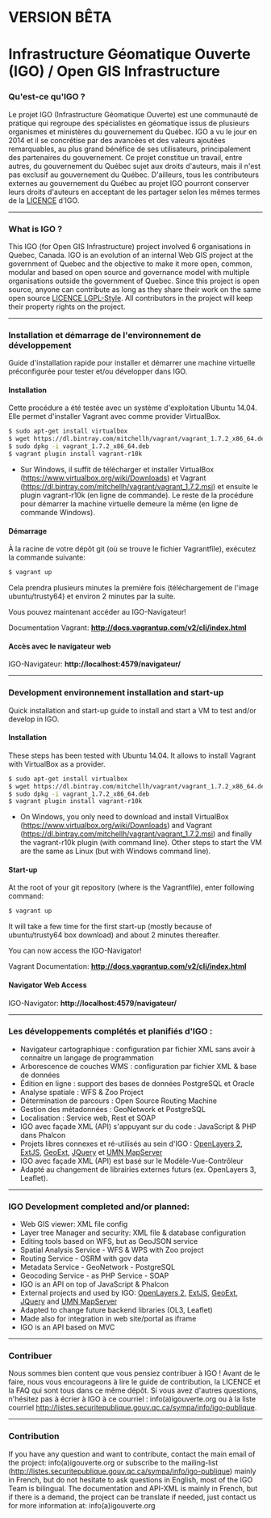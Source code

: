 # VERSION BÊTA

# Infrastructure Géomatique Ouverte (IGO) / Open GIS Infrastructure

### Qu'est-ce qu'IGO ?
Le projet IGO (Infrastructure Géomatique Ouverte) est une communauté de pratique qui regroupe des spécialistes en géomatique issus de plusieurs organismes et ministères du gouvernement du Québec. IGO a vu le jour en 2014 et il se concrétise par des avancées et des valeurs ajoutées remarquables, au plus grand bénéfice de ses utilisateurs, principalement des partenaires du gouvernement. 
Ce projet constitue un travail, entre autres, du gouvernement du Québec sujet aux droits d'auteurs, mais il n'est pas exclusif au gouvernement du Québec. 
D'ailleurs, tous les contributeurs externes au gouvernement du Québec au projet IGO pourront conserver leurs droits d'auteurs en acceptant de les partager selon les mêmes termes de la [LICENCE](LICENCE.txt) d'IGO. 
***
### What is IGO ?
This IGO (for Open GIS Infrastructure) project involved 6 organisations in Quebec, Canada.
IGO is an evolution of an internal Web GIS project at the government of Quebec and the objective to make it more open, common, modular and based on open source and governance model with multiple organisations outside the government of Quebec.
Since this project is open source, anyone can contribute as long as they share their work on the same open source [LICENCE LGPL-Style](LICENSE_ENGLISH.txt). 
All contributors in the project will keep their property rights on the project.

***
### Installation et démarrage de l'environnement de développement

Guide d'installation rapide pour installer et démarrer une machine virtuelle préconfigurée pour tester et/ou développer dans IGO.

#### Installation

Cette procédure a été testée avec un système d'exploitation Ubuntu 14.04. Elle permet d'installer Vagrant avec comme provider VirtualBox.

```sh
$ sudo apt-get install virtualbox
$ wget https://dl.bintray.com/mitchellh/vagrant/vagrant_1.7.2_x86_64.deb
$ sudo dpkg -i vagrant_1.7.2_x86_64.deb
$ vagrant plugin install vagrant-r10k
```
* Sur Windows, il suffit de télécharger et installer VirtualBox (https://www.virtualbox.org/wiki/Downloads) et Vagrant (https://dl.bintray.com/mitchellh/vagrant/vagrant_1.7.2.msi) et ensuite le plugin vagrant-r10k (en ligne de commande). Le reste de la procédure pour démarrer la machine virtuelle demeure la même (en ligne de commande Windows).

#### Démarrage

À la racine de votre dépôt git (où se trouve le fichier Vagrantfile), exécutez la commande suivante:

```sh
$ vagrant up
```

Cela prendra plusieurs minutes la première fois (téléchargement de l'image ubuntu/trusty64) et environ 2 minutes par la suite.

Vous pouvez maintenant accéder au IGO-Navigateur!

Documentation Vagrant: **http://docs.vagrantup.com/v2/cli/index.html**

#### Accès avec le navigateur web

IGO-Navigateur: **http://localhost:4579/navigateur/**
***
### Development environnement installation and start-up

Quick installation and start-up guide to install and start a VM to test and/or develop in IGO.

#### Installation

These steps has been tested with Ubuntu 14.04. It allows to install Vagrant with VirtualBox as a provider.

```sh
$ sudo apt-get install virtualbox
$ wget https://dl.bintray.com/mitchellh/vagrant/vagrant_1.7.2_x86_64.deb
$ sudo dpkg -i vagrant_1.7.2_x86_64.deb
$ vagrant plugin install vagrant-r10k
```
* On Windows, you only need to download and install VirtualBox (https://www.virtualbox.org/wiki/Downloads) and Vagrant (https://dl.bintray.com/mitchellh/vagrant/vagrant_1.7.2.msi) and finally the vagrant-r10k plugin (with command line). Other steps to start the VM are the same as Linux (but with Windows command line).

#### Start-up

At the root of your git repository (where is the Vagrantfile), enter following command:

```sh
$ vagrant up
```

It will take a few time for the first start-up (mostly because of ubuntu/trusty64 box download) and about 2 minutes thereafter.

You can now access the IGO-Navigator!

Vagrant Documentation: **http://docs.vagrantup.com/v2/cli/index.html**

#### Navigator Web Access

IGO-Navigator: **http://localhost:4579/navigateur/**
***
### Les développements complétés et planifiés d'IGO :
* Navigateur cartographique : configuration par fichier XML sans avoir à connaitre un langage de programmation
* Arborescence de couches WMS : configuration par fichier XML & base de données
* Édition en ligne : support des bases de données PostgreSQL et Oracle
* Analyse spatiale : WFS & Zoo Project
* Détermination de parcours : Open Source Routing Machine
* Gestion des métadonnées : GeoNetwork et PostgreSQL
* Localisation : Service web, Rest et SOAP
* IGO avec façade XML (API) s'appuyant sur du code : JavaScript & PHP dans Phalcon
* Projets libres connexes et ré-utilisés au sein d'IGO : [OpenLayers 2](https://github.com/openlayers/openlayers), [ExtJS](http://docs.sencha.com/extjs/3.4.0/), [GeoExt](http://geoext.org/downloads.html),  [JQuery](https://github.com/jquery/jquery) et [UMN MapServer](https://github.com/mapserver/mapserver)
* IGO avec façade XML (API) est basé sur le Modèle-Vue-Contrôleur
* Adapté au changement de librairies externes futurs (ex. OpenLayers 3, Leaflet).

***
### IGO Development completed and/or planned:
* Web GIS viewer: XML file config
* Layer tree Manager and security: XML file & database configuration
* Editing tools based on WFS, but as GeoJSON service
* Spatial Analysis Service - WFS & WPS with Zoo project
* Routing Service - OSRM with gov data
* Metadata Service - GeoNetwork - PostgreSQL
* Geocoding Service - as PHP Service - SOAP
* IGO is an API on top of JavaScript & Phalcon
* External projects and used by IGO: [OpenLayers 2](https://github.com/openlayers/openlayers), [ExtJS](http://docs.sencha.com/extjs/3.4.0/), [GeoExt](http://geoext.org/downloads.html),  [JQuery](https://github.com/jquery/jquery) and [UMN MapServer](https://github.com/mapserver/mapserver)
* Adapted to change future backend libraries (OL3, Leaflet)
* Made also for integration in web site/portal as iframe
* IGO is an API based on MVC

***
### Contribuer
Nous sommes bien content que vous pensiez contribuer à IGO ! Avant de le faire, nous vous encourageons à lire le guide de contribution, la LICENCE et la FAQ qui sont tous dans ce même dépôt. Si vous avez d'autres questions, n'hésitez pas à écrier à IGO à ce courriel : info(a)igouverte.org ou à la liste courriel http://listes.securitepublique.gouv.qc.ca/sympa/info/igo-publique.

***
### Contribution
If you have any question and want to contribute, contact the main email of the project: info(a)igouverte.org or subscribe to the mailing-list (http://listes.securitepublique.gouv.qc.ca/sympa/info/igo-publique) mainly in French, but do not hesitate to ask questions in English, most of the IGO Team is bilingual. The documentation and API-XML is mainly in French, but if there is a demand, the project can be translate if needed, just contact us for more information at: info(a)igouverte.org

